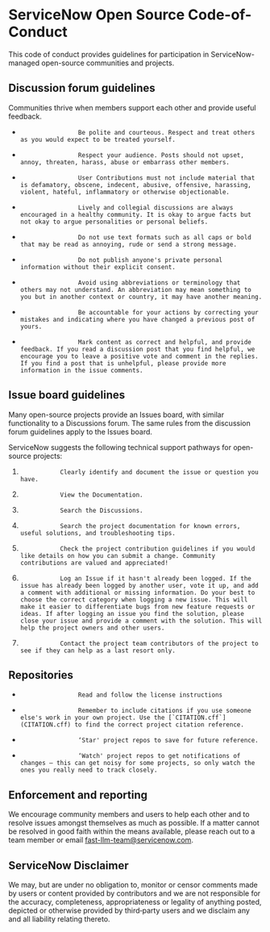 # ServiceNow Open Source Code-of-Conduct

This code of conduct provides guidelines for participation in ServiceNow-managed open-source communities and projects.

## Discussion forum guidelines

Communities thrive when members support each other and provide useful feedback.

-                     Be polite and courteous. Respect and treat others as you would expect to be treated yourself.
-                     Respect your audience. Posts should not upset, annoy, threaten, harass, abuse or embarrass other members.
-                     User Contributions must not include material that is defamatory, obscene, indecent, abusive, offensive, harassing, violent, hateful, inflammatory or otherwise objectionable.
-                     Lively and collegial discussions are always encouraged in a healthy community. It is okay to argue facts but not okay to argue personalities or personal beliefs.
-                     Do not use text formats such as all caps or bold that may be read as annoying, rude or send a strong message.
-                     Do not publish anyone's private personal information without their explicit consent.
-                     Avoid using abbreviations or terminology that others may not understand. An abbreviation may mean something to you but in another context or country, it may have another meaning.
-                     Be accountable for your actions by correcting your mistakes and indicating where you have changed a previous post of yours.
-                     Mark content as correct and helpful, and provide feedback. If you read a discussion post that you find helpful, we encourage you to leave a positive vote and comment in the replies. If you find a post that is unhelpful, please provide more information in the issue comments.

## Issue board guidelines

Many open-source projects provide an Issues board, with similar functionality to a Discussions forum. The same rules from the discussion forum guidelines apply to the Issues board.

ServiceNow suggests the following technical support pathways for open-source projects:

1.                Clearly identify and document the issue or question you have.
2.                View the Documentation.
3.                Search the Discussions.
4.                Search the project documentation for known errors, useful solutions, and troubleshooting tips.
5.                Check the project contribution guidelines if you would like details on how you can submit a change. Community contributions are valued and appreciated!
6.                Log an Issue if it hasn't already been logged. If the issue has already been logged by another user, vote it up, and add a comment with additional or missing information. Do your best to choose the correct category when logging a new issue. This will make it easier to differentiate bugs from new feature requests or ideas. If after logging an issue you find the solution, please close your issue and provide a comment with the solution. This will help the project owners and other users.
7.                Contact the project team contributors of the project to see if they can help as a last resort only.

## Repositories

-                     Read and follow the license instructions
-                     Remember to include citations if you use someone else's work in your own project. Use the [`CITATION.cff`](CITATION.cff) to find the correct project citation reference.
-                     ‘Star' project repos to save for future reference.
-                     ‘Watch' project repos to get notifications of changes – this can get noisy for some projects, so only watch the ones you really need to track closely.

## Enforcement and reporting

We encourage community members and users to help each other and to resolve issues amongst themselves as much as possible. If a matter cannot be resolved in good faith within the means available, please reach out to a team member or email [fast-llm-team@servicenow.com](mailto:fast-llm-team@servicenow.com).

## ServiceNow Disclaimer

We may, but are under no obligation to, monitor or censor comments made by users or content provided by contributors and we are not responsible for the accuracy, completeness, appropriateness or legality of anything posted, depicted or otherwise provided by third‑party users and we disclaim any and all liability relating thereto.
